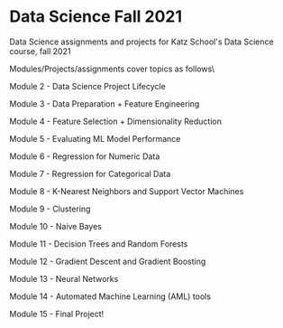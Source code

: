 # Data Science Fall 2021

Data Science assignments and projects for Katz School's Data Science course, fall 2021

Modules/Projects/assignments cover topics as follows\

Module 2 - Data Science Project Lifecycle

Module 3 - Data Preparation + Feature Engineering

Module 4 - Feature Selection + Dimensionality Reduction

Module 5 - Evaluating ML Model Performance

Module 6 - Regression for Numeric Data

Module 7 - Regression for Categorical Data

Module 8 - K-Nearest Neighbors and Support Vector Machines

Module 9 - Clustering

Module 10 - Naive Bayes

Module 11 - Decision Trees and Random Forests

Module 12 - Gradient Descent and Gradient Boosting

Module 13 - Neural Networks

Module 14 - Automated Machine Learning (AML) tools

Module 15 - Final Project!

